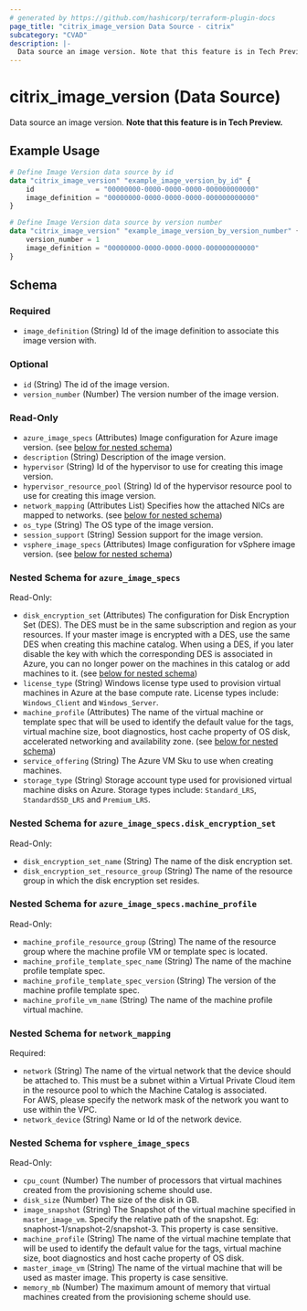 ```yaml
---
# generated by https://github.com/hashicorp/terraform-plugin-docs
page_title: "citrix_image_version Data Source - citrix"
subcategory: "CVAD"
description: |-
  Data source an image version. Note that this feature is in Tech Preview.
---
```


# citrix_image_version (Data Source)

Data source an image version. **Note that this feature is in Tech Preview.**

## Example Usage

```terraform
# Define Image Version data source by id
data "citrix_image_version" "example_image_version_by_id" {
    id               = "00000000-0000-0000-0000-000000000000"
    image_definition = "00000000-0000-0000-0000-000000000000"
}

# Define Image Version data source by version number
data "citrix_image_version" "example_image_version_by_version_number" {
    version_number = 1
    image_definition = "00000000-0000-0000-0000-000000000000"
}
```

<!-- schema generated by tfplugindocs -->
## Schema

### Required

- `image_definition` (String) Id of the image definition to associate this image version with.

### Optional

- `id` (String) The id of the image version.
- `version_number` (Number) The version number of the image version.

### Read-Only

- `azure_image_specs` (Attributes) Image configuration for Azure image version. (see [below for nested schema](#nestedatt--azure_image_specs))
- `description` (String) Description of the image version.
- `hypervisor` (String) Id of the hypervisor to use for creating this image version.
- `hypervisor_resource_pool` (String) Id of the hypervisor resource pool to use for creating this image version.
- `network_mapping` (Attributes List) Specifies how the attached NICs are mapped to networks. (see [below for nested schema](#nestedatt--network_mapping))
- `os_type` (String) The OS type of the image version.
- `session_support` (String) Session support for the image version.
- `vsphere_image_specs` (Attributes) Image configuration for vSphere image version. (see [below for nested schema](#nestedatt--vsphere_image_specs))

<a id="nestedatt--azure_image_specs"></a>
### Nested Schema for `azure_image_specs`

Read-Only:

- `disk_encryption_set` (Attributes) The configuration for Disk Encryption Set (DES). The DES must be in the same subscription and region as your resources. If your master image is encrypted with a DES, use the same DES when creating this machine catalog. When using a DES, if you later disable the key with which the corresponding DES is associated in Azure, you can no longer power on the machines in this catalog or add machines to it. (see [below for nested schema](#nestedatt--azure_image_specs--disk_encryption_set))
- `license_type` (String) Windows license type used to provision virtual machines in Azure at the base compute rate. License types include: `Windows_Client` and `Windows_Server`.
- `machine_profile` (Attributes) The name of the virtual machine or template spec that will be used to identify the default value for the tags, virtual machine size, boot diagnostics, host cache property of OS disk, accelerated networking and availability zone. (see [below for nested schema](#nestedatt--azure_image_specs--machine_profile))
- `service_offering` (String) The Azure VM Sku to use when creating machines.
- `storage_type` (String) Storage account type used for provisioned virtual machine disks on Azure. Storage types include: `Standard_LRS`, `StandardSSD_LRS` and `Premium_LRS`.

<a id="nestedatt--azure_image_specs--disk_encryption_set"></a>
### Nested Schema for `azure_image_specs.disk_encryption_set`

Read-Only:

- `disk_encryption_set_name` (String) The name of the disk encryption set.
- `disk_encryption_set_resource_group` (String) The name of the resource group in which the disk encryption set resides.


<a id="nestedatt--azure_image_specs--machine_profile"></a>
### Nested Schema for `azure_image_specs.machine_profile`

Read-Only:

- `machine_profile_resource_group` (String) The name of the resource group where the machine profile VM or template spec is located.
- `machine_profile_template_spec_name` (String) The name of the machine profile template spec.
- `machine_profile_template_spec_version` (String) The version of the machine profile template spec.
- `machine_profile_vm_name` (String) The name of the machine profile virtual machine.



<a id="nestedatt--network_mapping"></a>
### Nested Schema for `network_mapping`

Required:

- `network` (String) The name of the virtual network that the device should be attached to. This must be a subnet within a Virtual Private Cloud item in the resource pool to which the Machine Catalog is associated.<br />For AWS, please specify the network mask of the network you want to use within the VPC.
- `network_device` (String) Name or Id of the network device.


<a id="nestedatt--vsphere_image_specs"></a>
### Nested Schema for `vsphere_image_specs`

Read-Only:

- `cpu_count` (Number) The number of processors that virtual machines created from the provisioning scheme should use.
- `disk_size` (Number) The size of the disk in GB.
- `image_snapshot` (String) The Snapshot of the virtual machine specified in `master_image_vm`. Specify the relative path of the snapshot. Eg: snaphost-1/snapshot-2/snapshot-3. This property is case sensitive.
- `machine_profile` (String) The name of the virtual machine template that will be used to identify the default value for the tags, virtual machine size, boot diagnostics and host cache property of OS disk.
- `master_image_vm` (String) The name of the virtual machine that will be used as master image. This property is case sensitive.
- `memory_mb` (Number) The maximum amount of memory that virtual machines created from the provisioning scheme should use.
